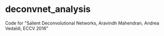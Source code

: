 # deconvnet_analysis
Code for "Salient Deconvolutional Networks, Aravindh Mahendran, Andrea Vedaldi, ECCV 2016"
